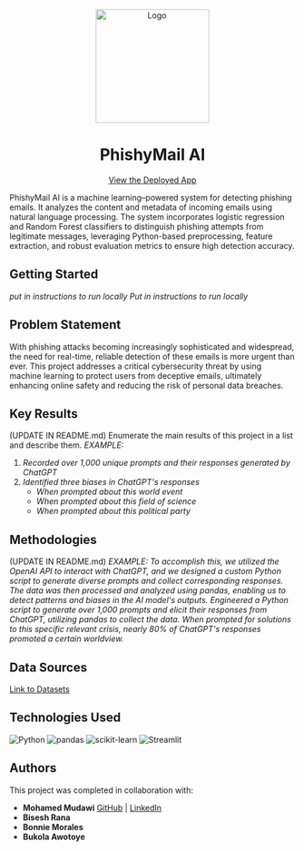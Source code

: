 <div align="center">
  <a href="https://phishymailai.streamlit.app" target="_blank"><img src="https://i.imgur.com/1hTgX65.png" alt="Logo" height="200" width="200"/></a>
  <h1>PhishyMail AI</h1>
  <p><a href="https://phishymailai.streamlit.app" target="_blank">View the Deployed App</a></p>
</div>

PhishyMail AI is a machine learning–powered system for detecting phishing emails. It analyzes the content and metadata of incoming emails using natural language processing. The system incorporates logistic regression and Random Forest classifiers to distinguish phishing attempts from legitimate messages, leveraging Python-based preprocessing, feature extraction, and robust evaluation metrics to ensure high detection accuracy.

## Getting Started

*put in instructions to run locally*
*Put in instructions to run locally*


## Problem Statement
With phishing attacks becoming increasingly sophisticated and widespread, the need for real-time, reliable detection of these emails is more urgent than ever. This project addresses a critical cybersecurity threat by using machine learning to protect users from deceptive emails, ultimately enhancing online safety and reducing the risk of personal data breaches.

## Key Results <!--- do not change this line -->
(UPDATE IN README.md)
Enumerate the main results of this project in a list and describe them.
*EXAMPLE:*
1. *Recorded over 1,000 unique prompts and their responses generated by ChatGPT*
2. *Identified three biases in ChatGPT's responses*
   - *When prompted about this world event*
   - *When prompted about this field of science*
   - *When prompted about this political party*
  
   
## Methodologies <!--- do not change this line -->
(UPDATE IN README.md)
*EXAMPLE:*
*To accomplish this, we utilized the OpenAI API to interact with ChatGPT, and we designed a custom Python script to generate diverse prompts and collect corresponding responses. The data was then processed and analyzed using pandas, enabling us to detect patterns and biases in the AI model's outputs.*
*Engineered a Python script to generate over 1,000 prompts and elicit their responses from ChatGPT, utilizing pandas to collect the data. When prompted for solutions to this specific relevant crisis, nearly 80% of ChatGPT's responses promoted a certain worldview.*

## Data Sources
[Link to Datasets](https://drive.google.com/drive/folders/1sBO10D3sSdqMvb27fH-g3BI_ro63MyjW?dmr=1&ec=wgc-drive-hero-goto)

## Technologies Used
<p>
  <img src="https://img.shields.io/badge/Python-3776AB?style=for-the-badge&logo=python&logoColor=white" alt="Python"/>
  <img src="https://img.shields.io/badge/pandas-150458?style=for-the-badge&logo=pandas&logoColor=white" alt="pandas"/>
  <img src="https://img.shields.io/badge/scikit--learn-F7931E?style=for-the-badge&logo=scikit-learn&logoColor=white" alt="scikit-learn"/>
  <img src="https://img.shields.io/badge/Streamlit-FF4B4B?style=for-the-badge&logo=streamlit&logoColor=white" alt="Streamlit"/>
</p>

## Authors  
This project was completed in collaboration with:  

- **Mohamed Mudawi** [GitHub](https://github.com/Mohamed-Mudawi) | [LinkedIn](https://www.linkedin.com/in/mohamed-mud/)  
- **Bisesh Rana**  
- **Bonnie Morales**  
- **Bukola Awotoye**  
